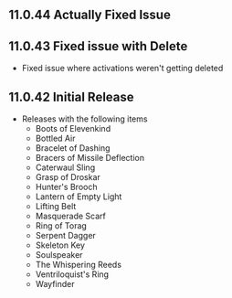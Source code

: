## 11.0.44 Actually Fixed Issue
## 11.0.43 Fixed issue with Delete
- Fixed issue where activations weren't getting deleted
## 11.0.42 Initial Release
- Releases with the following items
  - Boots of Elevenkind
  - Bottled Air
  - Bracelet of Dashing
  - Bracers of Missile Deflection
  - Caterwaul Sling
  - Grasp of Droskar
  - Hunter's Brooch
  - Lantern of Empty Light
  - Lifting Belt
  - Masquerade Scarf
  - Ring of Torag
  - Serpent Dagger
  - Skeleton Key
  - Soulspeaker
  - The Whispering Reeds
  - Ventriloquist's Ring
  - Wayfinder
